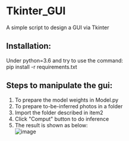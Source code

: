 # Tkinter_GUI
A simple script to design a GUI via Tkinter

## Installation:

Under python=3.6 and try to use the command:  
pip install -r requirements.txt  

## Steps to manipulate the gui:

1. To prepare the model weights in Model.py  
2. To prepare to-be-inferred photos in a folder  
3. Import the folder described in item2  
4. Click "Comput" button to do inference  
5. The result is shown as below:  
![image](https://github.com/ChengWeiGu/Tkinter_GUI/blob/main/Display.PNG)  
